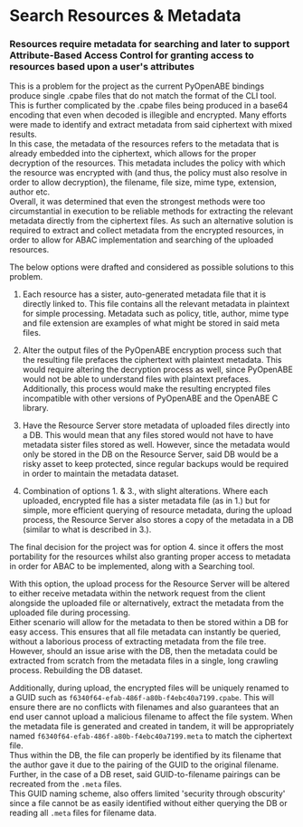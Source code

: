 # Search Resources & Metadata

### Resources require metadata for searching and later to support Attribute-Based Access Control for granting access to resources based upon a user's attributes

This is a problem for the project as the current PyOpenABE bindings produce single .cpabe files that do not match the format of the CLI tool. This is further complicated by the .cpabe files being produced in a base64 encoding that even when decoded is illegible and encrypted. Many efforts were made to identify and extract metadata from said ciphertext with mixed results.  
In this case, the metadata of the resources refers to the metadata that is already embedded into the ciphertext, which allows for the proper decryption of the resources. This metadata includes the policy with which the resource was encrypted with (and thus, the policy must also resolve in order to allow decryption), the filename, file size, mime type, extension, author etc.  
Overall, it was determined that even the strongest methods were too circumstantial in execution to be reliable methods for extracting the relevant metadata directly from the ciphertext files. As such an alternative solution is required to extract and collect metadata from the encrypted resources, in order to allow for ABAC implementation and searching of the uploaded resources.

The below options were drafted and considered as possible solutions to this problem.

1. Each resource has a sister, auto-generated metadata file that it is directly linked to. This file contains all the relevant metadata in plaintext for simple processing. Metadata such as policy, title, author, mime type and file extension are examples of what might be stored in said meta files.

2. Alter the output files of the PyOpenABE encryption process such that the resulting file prefaces the ciphertext with plaintext metadata. This would require altering the decryption process as well, since PyOpenABE would not be able to understand files with plaintext prefaces. Additionally, this process would make the resulting encrypted files incompatible with other versions of PyOpenABE and the OpenABE C library.

3. Have the Resource Server store metadata of uploaded files directly into a DB. This would mean that any files stored would not have to have metadata sister files stored as well. However, since the metadata would only be stored in the DB on the Resource Server, said DB would be a risky asset to keep protected, since regular backups would be required in order to maintain the metadata dataset.

4. Combination of options 1. & 3., with slight alterations. Where each uploaded, encrypted file has a sister metadata file (as in 1.) but for simple, more efficient querying of resource metadata, during the upload process, the Resource Server also stores a copy of the metadata in a DB (similar to what is described in 3.).

The final decision for the project was for option 4. since it offers the most portability for the resources whilst also granting proper access to metadata in order for ABAC to be implemented, along with a Searching tool.

With this option, the upload process for the Resource Server will be altered to either receive metadata within the network request from the client alongside the uploaded file or alternatively, extract the metadata from the uploaded file during processing.  
Either scenario will allow for the metadata to then be stored within a DB for easy access. This ensures that all file metadata can instantly be queried, without a laborious process of extracting metadata from the file tree. However, should an issue arise with the DB, then the metadata could be extracted from scratch from the metadata files in a single, long crawling process. Rebuilding the DB dataset.

Additionally, during upload, the encrypted files will be uniquely renamed to a GUID such as `f6340f64-efab-486f-a80b-f4ebc40a7199.cpabe`. This will ensure there are no conflicts with filenames and also guarantees that an end user cannot upload a malicious filename to affect the file system. When the metadata file is generated and created in tandem, it will be appropriately named `f6340f64-efab-486f-a80b-f4ebc40a7199.meta` to match the ciphertext file.  
Thus within the DB, the file can properly be identified by its filename that the author gave it due to the pairing of the GUID to the original filename. Further, in the case of a DB reset, said GUID-to-filename pairings can be recreated from the `.meta` files.  
This GUID naming scheme, also offers limited 'security through obscurity' since a file cannot be as easily identified without either querying the DB or reading all `.meta` files for filename data.
